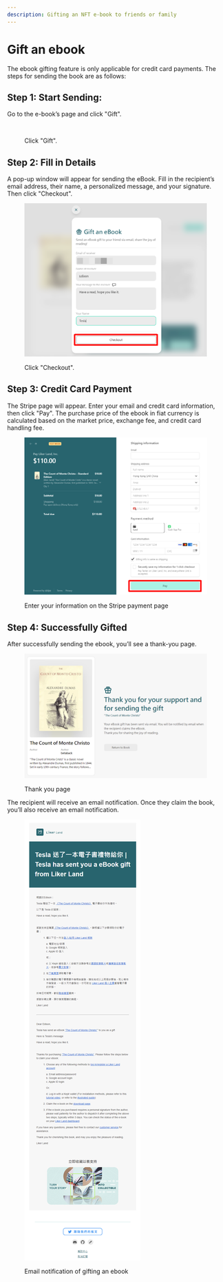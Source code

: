 ```yaml
---
description: Gifting an NFT e-book to friends or family
---
```


# Gift an ebook

The ebook gifting feature is only applicable for credit card payments. The steps for sending the book are as follows:

## Step 1: Start Sending:

Go to the e-book’s page and click "Gift".

<figure><img src="broken-reference" alt=""><figcaption><p>Click "Gift".</p></figcaption></figure>

## Step 2: Fill in Details

A pop-up window will appear for sending the eBook. Fill in the recipient’s email address, their name, a personalized message, and your signature. Then click "Checkout".

<figure><img src="../../.gitbook/assets/Gift 2-en.png" alt=""><figcaption><p>Click "Checkout".</p></figcaption></figure>

## Step 3: Credit Card Payment

The Stripe page will appear. Enter your email and credit card information, then click "Pay". The purchase price of the ebook in fiat currency is calculated based on the market price, exchange fee, and credit card handling fee.

<figure><img src="../../.gitbook/assets/Gift 3.png" alt=""><figcaption><p>Enter your information on the Stripe payment page</p></figcaption></figure>

## Step 4: Successfully Gifted

After successfully sending the ebook, you’ll see a thank-you page.

<figure><img src="../../.gitbook/assets/Gift 4-en.png" alt=""><figcaption><p>Thank you page</p></figcaption></figure>

The recipient will receive an email notification. Once they claim the book, you’ll also receive an email notification.

<figure><img src="../../.gitbook/assets/Gift 5-en.png" alt=""><figcaption><p> Email notification of gifting an ebook</p></figcaption></figure>
